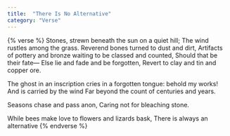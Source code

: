 ```yaml
---
title:  "There Is No Alternative"
category: "Verse"
---
```

{% verse %}
Stones, strewn beneath the sun on a quiet hill;
The wind rustles among the grass.
Reverend bones turned to dust and dirt,
Artifacts of pottery and bronze waiting to be classed and counted,
Should that be their fate—
Else lie and fade and be forgotten,
Revert to clay and tin and copper ore.

The ghost in an inscription cries in a forgotten tongue: behold my works!
And is carried by the wind
Far beyond the count of centuries and years.

Seasons chase and pass anon,
Caring not for bleaching stone.

While bees make love to flowers and lizards bask,
There is always an alternative
{% endverse %}
